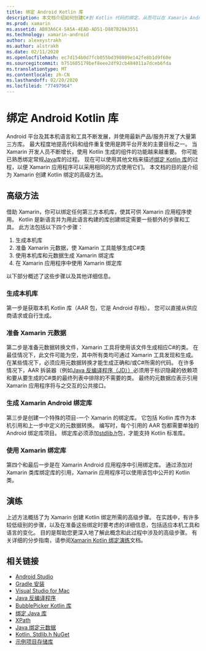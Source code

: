 ```yaml
---
title: 绑定 Android Kotlin 库
description: 本文档介绍如何创建C#到 Kotlin 代码的绑定，从而可以在 Xamarin Android 应用程序中使用本机库。
ms.prod: xamarin
ms.assetid: AB03A6C4-5A5A-4EAD-AD51-D887B20A3551
ms.technology: xamarin-android
author: alexeystrakh
ms.author: alstrakh
ms.date: 02/11/2020
ms.openlocfilehash: ec7d154b0d7fcb055bd398089e142fe8b1d9f60e
ms.sourcegitcommit: b751605179bef8eee2df92cb484011a7dceb6fda
ms.translationtype: MT
ms.contentlocale: zh-CN
ms.lasthandoff: 02/20/2020
ms.locfileid: "77497964"
---
```

# <a name="bind-android-kotlin-libraries"></a>绑定 Android Kotlin 库

Android 平台及其本机语言和工具不断发展，并使用最新产品/服务开发了大量第三方库。 最大程度地提高代码和组件重复使用是跨平台开发的主要目标之一。 当 Xamarin 开发人员不断增长，使用 Kotlin 生成的组件的功能越来越重要。 你可能已熟悉绑定常规[Java](https://docs.microsoft.com/xamarin/android/platform/binding-java-library/)库的过程。 现在可以使用其他文档来描述[绑定 Kotlin 库](walkthrough.md)的过程，以便 Xamarin 应用程序可以采用相同的方式使用它们。 本文档的目的是介绍为 Xamarin 创建 Kotlin 绑定的高级方法。

## <a name="high-level-approach"></a>高级方法

借助 Xamarin，你可以绑定任何第三方本机库，使其可供 Xamarin 应用程序使用。 Kotlin 是新语言并为用此语言构建的库创建绑定需要一些额外的步骤和工具。 此方法包括以下四个步骤：

1. 生成本机库
1. 准备 Xamarin 元数据，使 Xamarin 工具能够生成C#类
1. 使用本机库和元数据生成 Xamarin 绑定库
1. 在 Xamarin 应用程序中使用 Xamarin 绑定库

以下部分概述了这些步骤以及其他详细信息。

### <a name="build-the-native-library"></a>生成本机库

第一步是获取本机 Kotlin 库（AAR 包，它是 Android 存档）。 您可以直接从供应商请求或自行生成。

### <a name="prepare-the-xamarin-metadata"></a>准备 Xamarin 元数据

第二步是准备元数据转换文件，Xamarin 工具将使用该文件生成相应C#的类。 在最佳情况下，此文件可能为空，其中所有类均可通过 Xamarin 工具发现和生成。 在某些情况下，必须应用元数据转换才能生成正确和/或C#所需的代码。 在许多情况下，AAR 拆装器（例如[Java 反编译程序（JD））](http://java-decompiler.github.io/)必须用于标识隐藏的依赖项和要从要生成的C#类的最终列表中排除的不需要的类。 最终的元数据应表示引用 Xamarin 应用程序将与之交互的公共接口。

### <a name="build-a-xamarinandroid-binding-library"></a>生成 Xamarin Android 绑定库

第三步是创建一个特殊的项目-一个 Xamarin 的绑定库。 它包括 Kotlin 库作为本机引用和上一步中定义的元数据转换。 编写时，每个引用的 AAR 包都需要单独的 Android 绑定库项目。 绑定库必须添加[stdlib.h](https://www.nuget.org/packages/Xamarin.Kotlin.StdLib/)包，才能支持 Kotlin 标准库。

### <a name="consume-the-xamarin-binding-library"></a>使用 Xamarin 绑定库

第四个和最后一步是在 Xamarin Android 应用程序中引用绑定库。 通过添加对 Xamarin 类库绑定库的引用，Xamarin 应用程序可以使用该包中公开的 Kotlin 类。

## <a name="walkthrough"></a>演练

上述方法概括了为 Xamarin 创建 Kotlin 绑定所需的高级步骤。 在实践中，有许多较低级别的步骤，以及在准备这些绑定时要考虑的详细信息，包括适应本机工具和语言的变化。 目的是帮助您更深入地了解此概念和此过程中涉及的高级步骤。 有关详细的分步指南，请参阅[Xamarin Kotlin 绑定演练](walkthrough.md)文档。

## <a name="related-links"></a>相关链接

- [Android Studio](https://developer.android.com/studio)
- [Gradle 安装](https://gradle.org/install/)
- [Visual Studio for Mac](https://visualstudio.microsoft.com/downloads)
- [Java 反编译程序](http://java-decompiler.github.io/)
- [BubblePicker Kotlin 库](https://github.com/igalata/Bubble-Picker)
- [绑定 Java 库](https://docs.microsoft.com/xamarin/android/platform/binding-java-library/)
- [XPath](https://www.w3.org/TR/xpath/)
- [Java 绑定元数据](https://docs.microsoft.com/xamarin/android/platform/binding-java-library/customizing-bindings/java-bindings-metadata)
- [Kotlin. Stdlib.h NuGet](https://www.nuget.org/packages/Xamarin.Kotlin.StdLib/)
- [示例项目存储库](https://github.com/xamcat/xamarin-binding-kotlin-framework)
